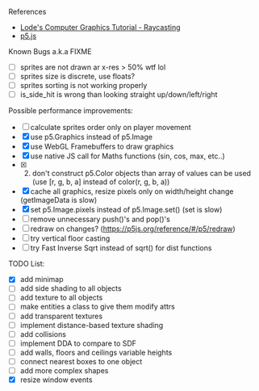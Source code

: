 References

-  [Lode's Computer Graphics Tutorial - Raycasting](https://lodev.org/cgtutor/raycasting.html)
-  [p5.js](https://p5js.org/reference/)

Known Bugs a.k.a
FIXME

-  [ ] sprites are not drawn ar x-res > 50% wtf lol
-  [ ] sprites size is discrete, use floats?
-  [ ] sprites sorting is not working properly
-  [ ] is_side_hit is wrong than looking straight up/down/left/right

Possible performance improvements:

-  [ ] calculate sprites order only on player movement 
-  [x] use p5.Graphics instead of p5.Image
-  [x] use WebGL Framebuffers to draw graphics
-  [x] use native JS call for Maths functions
       (sin, cos, max, etc..)
-  [x] 2. don't construct p5.Color objects than array of values can be used
      (use [r, g, b, a] instead of color(r, g, b, a))
-  [x] cache all graphics, resize pixels only on width/height change
       (getImageData is slow)
-  [x] set p5.Image.pixels instead of p5.Image.set()
       (set is slow)
-  [ ] remove unnecessary push()'s and pop()'s
-  [ ] redraw on changes? (https://p5js.org/reference/#/p5/redraw)
-  [ ] try vertical floor casting
-  [ ] try Fast Inverse Sqrt instead of sqrt() for dist functions

TODO List:
- [x] add minimap
- [ ] add side shading to all objects
- [ ] add texture to all objects
- [ ] make entities a class to give them modify attrs
- [ ] add transparent textures
- [ ] implement distance-based texture shading
- [ ] add collisions
- [ ] implement DDA to compare to SDF
- [ ] add walls, floors and ceilings variable heights
- [ ] connect nearest boxes to one object
- [ ] add more complex shapes
- [x] resize window events
